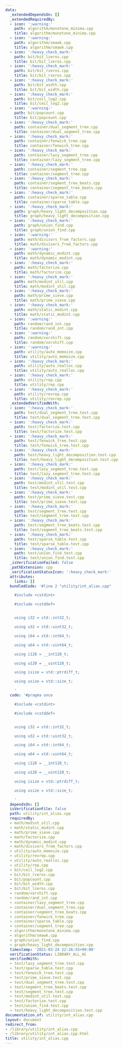```yaml
---
data:
  _extendedDependsOn: []
  _extendedRequiredBy:
  - icon: ':warning:'
    path: algorithm/monotone_minima.cpp
    title: algorithm/monotone_minima.cpp
  - icon: ':warning:'
    path: algorithm/smawk.cpp
    title: algorithm/smawk.cpp
  - icon: ':heavy_check_mark:'
    path: bit/bit_lzeros.cpp
    title: bit/bit_lzeros.cpp
  - icon: ':heavy_check_mark:'
    path: bit/bit_rzeros.cpp
    title: bit/bit_rzeros.cpp
  - icon: ':heavy_check_mark:'
    path: bit/bit_width.cpp
    title: bit/bit_width.cpp
  - icon: ':heavy_check_mark:'
    path: bit/ceil_log2.cpp
    title: bit/ceil_log2.cpp
  - icon: ':warning:'
    path: bit/popcount.cpp
    title: bit/popcount.cpp
  - icon: ':heavy_check_mark:'
    path: container/dual_segment_tree.cpp
    title: container/dual_segment_tree.cpp
  - icon: ':heavy_check_mark:'
    path: container/fenwick_tree.cpp
    title: container/fenwick_tree.cpp
  - icon: ':heavy_check_mark:'
    path: container/lazy_segment_tree.cpp
    title: container/lazy_segment_tree.cpp
  - icon: ':heavy_check_mark:'
    path: container/segment_tree.cpp
    title: container/segment_tree.cpp
  - icon: ':heavy_check_mark:'
    path: container/segment_tree_beats.cpp
    title: container/segment_tree_beats.cpp
  - icon: ':heavy_check_mark:'
    path: container/sparse_table.cpp
    title: container/sparse_table.cpp
  - icon: ':heavy_check_mark:'
    path: graph/heavy_light_decomposition.cpp
    title: graph/heavy_light_decomposition.cpp
  - icon: ':heavy_check_mark:'
    path: graph/union_find.cpp
    title: graph/union_find.cpp
  - icon: ':warning:'
    path: math/divisors_from_factors.cpp
    title: math/divisors_from_factors.cpp
  - icon: ':warning:'
    path: math/dynamic_modint.cpp
    title: math/dynamic_modint.cpp
  - icon: ':heavy_check_mark:'
    path: math/factorize.cpp
    title: math/factorize.cpp
  - icon: ':heavy_check_mark:'
    path: math/modint_util.cpp
    title: math/modint_util.cpp
  - icon: ':heavy_check_mark:'
    path: math/prime_sieve.cpp
    title: math/prime_sieve.cpp
  - icon: ':heavy_check_mark:'
    path: math/static_modint.cpp
    title: math/static_modint.cpp
  - icon: ':warning:'
    path: random/rand_int.cpp
    title: random/rand_int.cpp
  - icon: ':warning:'
    path: random/xorshift.cpp
    title: random/xorshift.cpp
  - icon: ':warning:'
    path: utility/auto_memoize.cpp
    title: utility/auto_memoize.cpp
  - icon: ':heavy_check_mark:'
    path: utility/auto_realloc.cpp
    title: utility/auto_realloc.cpp
  - icon: ':heavy_check_mark:'
    path: utility/rep.cpp
    title: utility/rep.cpp
  - icon: ':heavy_check_mark:'
    path: utility/revrep.cpp
    title: utility/revrep.cpp
  _extendedVerifiedWith:
  - icon: ':heavy_check_mark:'
    path: test/dual_segment_tree.test.cpp
    title: test/dual_segment_tree.test.cpp
  - icon: ':heavy_check_mark:'
    path: test/factorize.test.cpp
    title: test/factorize.test.cpp
  - icon: ':heavy_check_mark:'
    path: test/fenwick_tree.test.cpp
    title: test/fenwick_tree.test.cpp
  - icon: ':heavy_check_mark:'
    path: test/heavy_light_decomposition.test.cpp
    title: test/heavy_light_decomposition.test.cpp
  - icon: ':heavy_check_mark:'
    path: test/lazy_segment_tree.test.cpp
    title: test/lazy_segment_tree.test.cpp
  - icon: ':heavy_check_mark:'
    path: test/modint_util.test.cpp
    title: test/modint_util.test.cpp
  - icon: ':heavy_check_mark:'
    path: test/prime_sieve.test.cpp
    title: test/prime_sieve.test.cpp
  - icon: ':heavy_check_mark:'
    path: test/segment_tree.test.cpp
    title: test/segment_tree.test.cpp
  - icon: ':heavy_check_mark:'
    path: test/segment_tree_beats.test.cpp
    title: test/segment_tree_beats.test.cpp
  - icon: ':heavy_check_mark:'
    path: test/sparse_table.test.cpp
    title: test/sparse_table.test.cpp
  - icon: ':heavy_check_mark:'
    path: test/union_find.test.cpp
    title: test/union_find.test.cpp
  _isVerificationFailed: false
  _pathExtension: cpp
  _verificationStatusIcon: ':heavy_check_mark:'
  attributes:
    links: []
  bundledCode: '#line 2 "utility/int_alias.cpp"

    #include <cstdint>

    #include <cstddef>


    using i32 = std::int32_t;

    using u32 = std::uint32_t;

    using i64 = std::int64_t;

    using u64 = std::uint64_t;

    using i128 = __int128_t;

    using u128 = __uint128_t;

    using isize = std::ptrdiff_t;

    using usize = std::size_t;

    '
  code: '#pragma once

    #include <cstdint>

    #include <cstddef>


    using i32 = std::int32_t;

    using u32 = std::uint32_t;

    using i64 = std::int64_t;

    using u64 = std::uint64_t;

    using i128 = __int128_t;

    using u128 = __uint128_t;

    using isize = std::ptrdiff_t;

    using usize = std::size_t;

    '
  dependsOn: []
  isVerificationFile: false
  path: utility/int_alias.cpp
  requiredBy:
  - math/modint_util.cpp
  - math/static_modint.cpp
  - math/prime_sieve.cpp
  - math/factorize.cpp
  - math/dynamic_modint.cpp
  - math/divisors_from_factors.cpp
  - utility/auto_memoize.cpp
  - utility/revrep.cpp
  - utility/auto_realloc.cpp
  - utility/rep.cpp
  - bit/ceil_log2.cpp
  - bit/bit_rzeros.cpp
  - bit/popcount.cpp
  - bit/bit_width.cpp
  - bit/bit_lzeros.cpp
  - random/xorshift.cpp
  - random/rand_int.cpp
  - container/lazy_segment_tree.cpp
  - container/dual_segment_tree.cpp
  - container/segment_tree_beats.cpp
  - container/fenwick_tree.cpp
  - container/sparse_table.cpp
  - container/segment_tree.cpp
  - algorithm/monotone_minima.cpp
  - algorithm/smawk.cpp
  - graph/union_find.cpp
  - graph/heavy_light_decomposition.cpp
  timestamp: '2021-03-24 22:26:55+09:00'
  verificationStatus: LIBRARY_ALL_AC
  verifiedWith:
  - test/lazy_segment_tree.test.cpp
  - test/sparse_table.test.cpp
  - test/fenwick_tree.test.cpp
  - test/prime_sieve.test.cpp
  - test/dual_segment_tree.test.cpp
  - test/segment_tree_beats.test.cpp
  - test/segment_tree.test.cpp
  - test/modint_util.test.cpp
  - test/factorize.test.cpp
  - test/union_find.test.cpp
  - test/heavy_light_decomposition.test.cpp
documentation_of: utility/int_alias.cpp
layout: document
redirect_from:
- /library/utility/int_alias.cpp
- /library/utility/int_alias.cpp.html
title: utility/int_alias.cpp
---
```

